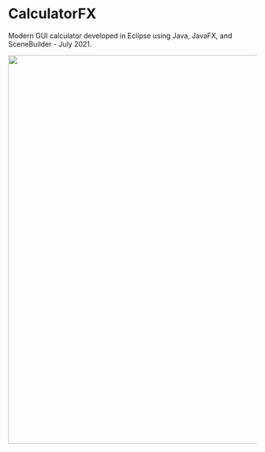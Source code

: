 # CalculatorFX
Modern GUI calculator developed in Eclipse using Java, JavaFX, and SceneBuilder - July 2021.

<img src="[https://your-image-url.type](https://user-images.githubusercontent.com/109245538/213900055-b5184bf8-a5ce-4989-8fc8-646cdc0cb888.png)" width="556" height="787">

